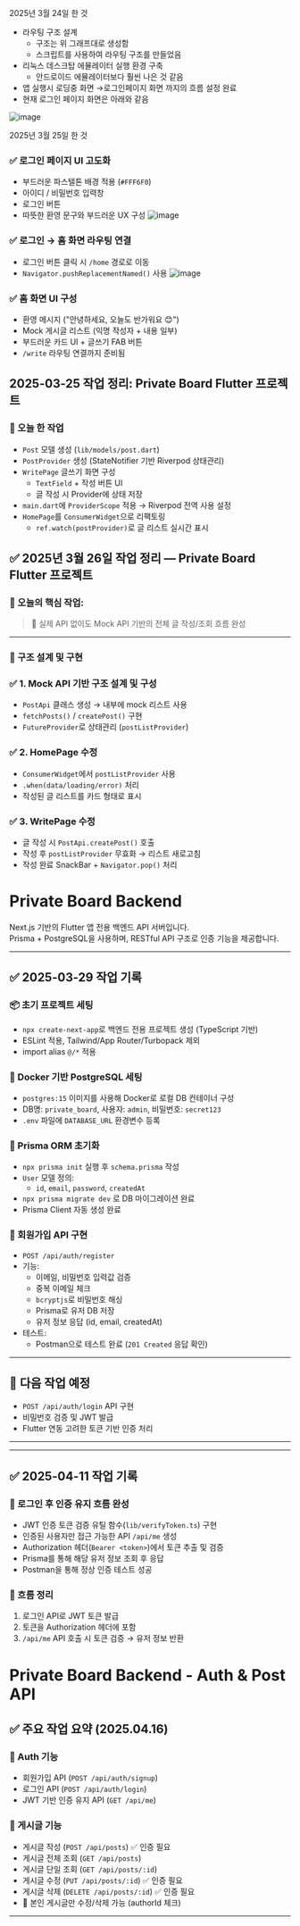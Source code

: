 2025년 3월 24일 한 것

- 라우팅 구조 설계
    - 구조는 위 그래프대로 생성함
    - 스크립트를 사용하여 라우팅 구조를 만들었음
- 리눅스 데스크탑 에뮬레이터 실행 환경 구축
    - 안드로이드 에뮬레이터보다 훨씬 나은 것 같음
- 앱 실행시 로딩중 화면 →로그인페이지 화면 까지의 흐름 설정 완료
- 현재 로그인 페이지 화면은 아래와 같음

![image](https://github.com/user-attachments/assets/1b045879-6877-4850-9b64-b0a8795ed633)


2025년 3월 25일 한 것

### ✅ 로그인 페이지 UI 고도화

- 부드러운 파스텔톤 배경 적용 (`#FFF6F0`)
- 아이디 / 비밀번호 입력창
- 로그인 버튼
- 따뜻한 환영 문구와 부드러운 UX 구성
![image](https://github.com/user-attachments/assets/3a7fb782-770d-4de9-9b9a-76f53fc04fb1)

### ✅ 로그인 → 홈 화면 라우팅 연결

- 로그인 버튼 클릭 시 `/home` 경로로 이동
- `Navigator.pushReplacementNamed()` 사용
![image](https://github.com/user-attachments/assets/7873413d-2d92-4ad8-9eee-3ae7678923a4)

### ✅ 홈 화면 UI 구성

- 환영 메시지 ("안녕하세요, 오늘도 반가워요 😊")
- Mock 게시글 리스트 (익명 작성자 + 내용 일부)
- 부드러운 카드 UI + 글쓰기 FAB 버튼
- `/write` 라우팅 연결까지 준비됨


## 2025-03-25 작업 정리: Private Board Flutter 프로젝트

### 📌 오늘 한 작업

- `Post` 모델 생성 (`lib/models/post.dart`)
- `PostProvider` 생성 (StateNotifier 기반 Riverpod 상태관리)
- `WritePage` 글쓰기 화면 구성
    - `TextField` + 작성 버튼 UI
    - 글 작성 시 Provider에 상태 저장
- `main.dart`에 `ProviderScope` 적용 → Riverpod 전역 사용 설정
- `HomePage`를 `ConsumerWidget`으로 리팩토링
    - `ref.watch(postProvider)`로 글 리스트 실시간 표시


## ✅ 2025년 3월 26일 작업 정리 — Private Board Flutter 프로젝트

### 📌 오늘의 핵심 작업:

> 🔧 실제 API 없이도 Mock API 기반의 전체 글 작성/조회 흐름 완성
> 

---

### 🧱 구조 설계 및 구현

### ✅ 1. Mock API 기반 구조 설계 및 구성

- `PostApi` 클래스 생성 → 내부에 mock 리스트 사용
- `fetchPosts()` / `createPost()` 구현
- `FutureProvider`로 상태관리 (`postListProvider`)

### ✅ 2. HomePage 수정

- `ConsumerWidget`에서 `postListProvider` 사용
- `.when(data/loading/error)` 처리
- 작성된 글 리스트를 카드 형태로 표시

### ✅ 3. WritePage 수정

- 글 작성 시 `PostApi.createPost()` 호출
- 작성 후 `postListProvider` 무효화 → 리스트 새로고침
- 작성 완료 SnackBar + `Navigator.pop()` 처리






# Private Board Backend

Next.js 기반의 Flutter 앱 전용 백엔드 API 서버입니다.  
Prisma + PostgreSQL을 사용하며, RESTful API 구조로 인증 기능을 제공합니다.

---

## ✅ 2025-03-29 작업 기록

### 📦 초기 프로젝트 세팅
- `npx create-next-app`로 백엔드 전용 프로젝트 생성 (TypeScript 기반)
- ESLint 적용, Tailwind/App Router/Turbopack 제외
- import alias `@/*` 적용

### 🐳 Docker 기반 PostgreSQL 세팅
- `postgres:15` 이미지를 사용해 Docker로 로컬 DB 컨테이너 구성
- DB명: `private_board`, 사용자: `admin`, 비밀번호: `secret123`
- `.env` 파일에 `DATABASE_URL` 환경변수 등록

### 🧬 Prisma ORM 초기화
- `npx prisma init` 실행 후 `schema.prisma` 작성
- `User` 모델 정의:
  - `id`, `email`, `password`, `createdAt`
- `npx prisma migrate dev` 로 DB 마이그레이션 완료
- Prisma Client 자동 생성 완료

### 🔐 회원가입 API 구현
- `POST /api/auth/register`
- 기능:
  - 이메일, 비밀번호 입력값 검증
  - 중복 이메일 체크
  - `bcryptjs`로 비밀번호 해싱
  - Prisma로 유저 DB 저장
  - 유저 정보 응답 (id, email, createdAt)
- 테스트:
  - Postman으로 테스트 완료 (`201 Created` 응답 확인)

---

## 🧭 다음 작업 예정

- `POST /api/auth/login` API 구현
- 비밀번호 검증 및 JWT 발급
- Flutter 연동 고려한 토큰 기반 인증 처리

---

---

## ✅ 2025-04-11 작업 기록

### 🔐 로그인 후 인증 유지 흐름 완성
- JWT 인증 토큰 검증 유틸 함수(`lib/verifyToken.ts`) 구현
- 인증된 사용자만 접근 가능한 API `/api/me` 생성
- Authorization 헤더(`Bearer <token>`)에서 토큰 추출 및 검증
- Prisma를 통해 해당 유저 정보 조회 후 응답
- Postman을 통해 정상 인증 테스트 성공

### 🧠 흐름 정리
1. 로그인 API로 JWT 토큰 발급
2. 토큰을 Authorization 헤더에 포함
3. `/api/me` API 호출 시 토큰 검증 → 유저 정보 반환


# Private Board Backend - Auth & Post API

## ✅ 주요 작업 요약 (2025.04.16)

### 🔐 Auth 기능
- 회원가입 API (`POST /api/auth/signup`)
- 로그인 API (`POST /api/auth/login`)
- JWT 기반 인증 유지 API (`GET /api/me`)

### 📝 게시글 기능
- 게시글 작성 (`POST /api/posts`) ✅ 인증 필요
- 게시글 전체 조회 (`GET /api/posts`)
- 게시글 단일 조회 (`GET /api/posts/:id`)
- 게시글 수정 (`PUT /api/posts/:id`) ✅ 인증 필요
- 게시글 삭제 (`DELETE /api/posts/:id`) ✅ 인증 필요
- 🔐 본인 게시글만 수정/삭제 가능 (authorId 체크)

---
